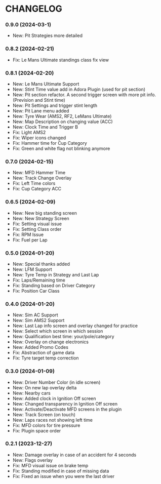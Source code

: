 # CHANGELOG
### 0.9.0 (2024-03-1)
- New: Pit Strategies more detailed

### 0.8.2 (2024-02-21)
- Fix: Le Mans Ultimate standings class fix view

### 0.8.1 (2024-02-20)
- New: Le Mans Ultimate Support
- New: Stint Time value add in Adora Plugin (used for pit section)
- New: Pit section refactor. A second trigger screen with more pit info. (Prevision and Stint time)
- New: Pit Settings and trigger stint length
- New: Pit Lane menu added
- New: Tyre Wear (AMS2, RF2, LeMans Ultimate)
- New: Map Description on changing value (ACC)
- New: Clock Time and Trigger B
- Fix: Light AMS2
- Fix: Wiper icons changed
- Fix: Hammer time for Cup Category 
- Fix: Green and white flag not blinking anymore

### 0.7.0 (2024-02-15)
- New: MFD Hammer Time
- New: Track Change Overlay
- Fix: Left Time colors
- Fix: Cup Category ACC

### 0.6.5 (2024-02-09)
- New: New big standing screen
- New: New Strategy Screen
- Fix: Setting visual issue
- Fix: Setting Class order
- Fix: RPM Issue
- Fix: Fuel per Lap

### 0.5.0 (2024-01-20)
- New: Special thanks added
- New: LFM Support
- New: Tyre Temp in Strategy and Last Lap
- Fix: Laps/Remaining time
- Fix: Standing based on Driver Category
- Fix: Position Car Class

### 0.4.0 (2024-01-20)
- New: Sim AC Support
- New: Sim AMS2 Support
- New: Last Lap info screen and overlay changed for practice
- New: Select which screen in which session
- New: Qualification best time: your/pole/category
- New: Overlay on change electronics
- New: Added Promo Codes
- Fix: Abstraction of game data
- Fix: Tyre target temp correction

### 0.3.0 (2024-01-09)
- New: Driver Number Color (in idle screen)
- New: On new lap overlay delta
- New: Nearby cars
- New: Added clock in Ignition Off screen
- New: Changed transparency in Ignition Off screen
- New: Activate/Deactivate MFD screens in the plugin
- New: Track Screen (on touch)
- New: Laps races not showing left time
- Fix: MFD colors for tire pressure
- Fix: Plugin space order

### 0.2.1 (2023-12-27)
- New: Damage overlay in case of an accident for 4 seconds
- New: Flags overlay
- Fix: MFD visual issue on brake temp
- Fix: Standing modified in case of missing data
- Fix: Fixed an issue when you were the last driver
